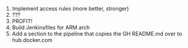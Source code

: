 1. Implement access rules (more better, stronger)
2. ???
3. PROFIT!
4. Build Jenkinsfiles for ARM arch
5. Add a section to the pipeline that copies the GH README.md over to hub.docker.com
